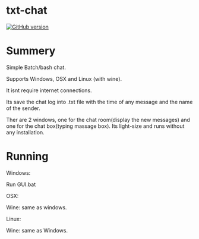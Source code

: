 # txt-chat
[![GitHub version](https://badge.fury.io/gh/GGAALL98%2Ftxt-chat.svg)](http://badge.fury.io/gh/GGAALL98%2Ftxt-chat)
# Summery
Simple Batch/bash chat.

Supports Windows, OSX and Linux (with wine).

It isnt require internet connections.

Its save the chat log into .txt file with the time of any message and the name of the sender.

Ther are 2 windows, one for the chat room(display the new messages) and one for the chat box(typing massage box).
Its light-size and runs without any installation.

# Running
Windows:

Run GUI.bat


OSX:

Wine: same as windows.

Linux:

Wine: same as Windows.

